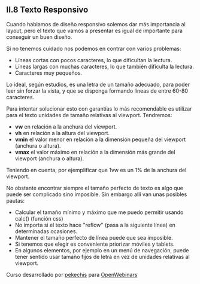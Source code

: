 ## II.8 Texto Responsivo

Cuando hablamos de diseño responsivo solemos dar más importancia al layout, pero el texto que vamos a presentar es igual de importante para conseguir un buen diseño.

Si no tenemos cuidado nos podemos en contrar con varios problemas:

- Líneas cortas con pocos caracteres, lo que dificultan la lectura.
- Líneas largas con muchas caracteres, lo que también dificulta la lectura.
- Caracteres muy pequeños.

Lo ideal, según estudios, es una letra de un tamaño adecuado, para poder leer sin forzar la vista, y que se disponga formando líneas de entre 60-80 caracteres.

Para intentar solucionar esto con garantías lo más recomendable es utilizar para el texto unidades de tamaño relativas al viewport. Tendremos:

- **vw** en relación a la anchura del viewport.
- **vh** en relación a la altura del viewport.
- **vmin** el valor menor en relación a la dimensión pequeña del viewport (anchura o altura).
- **vmax** el valor máximo en relación a la dimensión más grande del viewport (anchura o altura).

Teniendo en cuenta, por ejemplificar que 1vw es un 1% de la anchura del viewport.

No obstante encontrar siempre el tamaño perfecto de texto es algo que puede ser complicado sino imposible. Sin embargo allí van unas posibles pautas:

- Calcular el tamaño mínimo y máximo que me puedo permitir usando calc() (función css)
- No importa si el texto hace "reflow" (pasa a la siguiente línea) en determinadas ocasiones.
- Mantener el tamaño perfecto de línea puede que sea imposible.
- Si tenemos que elegir es conveniente priorizar móviles y tablets.
- En algunos elementos, por ejemplo en un menú de navegación, puede tener sentido usar tamaño fijos de letra en vez de unidades relativas al viewport.

Curso desarrollado por [pekechis](http://github.com/pekechis) para [OpenWebinars](https://openwebinars.net/)
